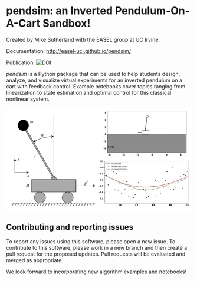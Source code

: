 # pendsim: an Inverted Pendulum-On-A-Cart Sandbox!
Created by Mike Sutherland with the EASEL group at UC Irvine.

Documentation: http://easel-uci.github.io/pendsim/

Publication: 
[![DOI](https://jose.theoj.org/papers/10.21105/jose.00168/status.svg)](https://doi.org/10.21105/jose.00168)

*pendsim* is a Python package that can be used to help 
students design, analyze, and visualize virtual 
experiments for an inverted pendulum on a cart with 
feedback control. Example notebooks cover topics 
ranging from linearization to state estimation and 
optimal control for this classical nonlinear system.

![pendsim graphic](pendsim_graphic.png "Pendulum on a cart simulation.")

## Contributing and reporting issues

To report any issues using this software, please open a new issue.
To contribute to this software, please work in a new branch and then create a pull request for the proposed updates. Pull requests will be evaluated and merged as appropriate.

We look forward to incorporating new algorithm examples and notebooks!

